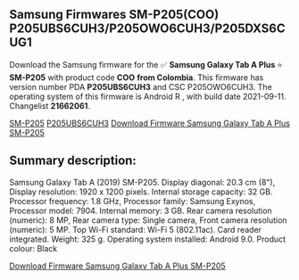 <h2>Samsung Firmwares SM-P205(COO) P205UBS6CUH3/P205OWO6CUH3/P205DXS6CUG1</h2>
Download the Samsung firmware for the ✅ <strong>Samsung Galaxy Tab A Plus </strong> ⭐ <strong>SM-P205</strong> with product code <strong>COO</strong> <strong> from Colombia</strong>. This firmware has version number PDA <strong>P205UBS6CUH3</strong> and CSC P205OWO6CUH3. The operating system of this firmware is Android R , with build date 2021-09-11. Changelist <strong>21662061</strong>.


[SM-P205](https://samfirm.shop/samsung/model/SM-P205)
[P205UBS6CUH3](https://samfirm.shop/samsung/pda/P205UBS6CUH3)
[Download Firmware Samsung Galaxy Tab A Plus SM-P205](https://samfirm.shop/samsung/firmware/454938)
<h2>Summary description:</h2>
<p>Samsung Galaxy Tab A (2019) SM-P205. Display diagonal: 20.3 cm (8"), Display resolution: 1920 x 1200 pixels. Internal storage capacity: 32 GB. Processor frequency: 1.8 GHz, Processor family: Samsung Exynos, Processor model: 7904. Internal memory: 3 GB. Rear camera resolution (numeric): 8 MP, Rear camera type: Single camera, Front camera resolution (numeric): 5 MP. Top Wi-Fi standard: Wi-Fi 5 (802.11ac). Card reader integrated. Weight: 325 g. Operating system installed: Android 9.0. Product colour: Black</p>


[Download Firmware Samsung Galaxy Tab A Plus SM-P205](https://samfirm.shop/samsung/firmware/454938)
